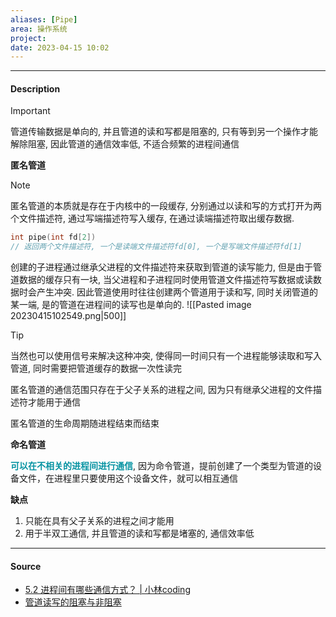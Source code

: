 ```yaml
---
aliases: [Pipe]
area: 操作系统
project: 
date: 2023-04-15 10:02
---
```

---
#### Description
> [!important] 
> 管道传输数据是单向的, 并且管道的读和写都是阻塞的, 只有等到另一个操作才能解除阻塞, 因此管道的通信效率低, 不适合频繁的进程间通信

**匿名管道**
> [!note] 
> 匿名管道的本质就是存在于内核中的一段缓存, 分别通过以读和写的方式打开为两个文件描述符, 通过写端描述符写入缓存, 在通过读端描述符取出缓存数据. 
```cpp
int pipe(int fd[2])
// 返回两个文件描述符, 一个是读端文件描述符fd[0], 一个是写端文件描述符fd[1]
```
创建的子进程通过继承父进程的文件描述符来获取到管道的读写能力, 但是由于管道数据的缓存只有一块, 当父进程和子进程同时使用管道文件描述符写数据或读数据时会产生冲突. 因此管道使用时往往创建两个管道用于读和写, 同时关闭管道的某一端, 是的管道在进程间的读写也是单向的. 
![[Pasted image 20230415102549.png|500]]

> [!tip] 
> 当然也可以使用信号来解决这种冲突, 使得同一时间只有一个进程能够读取和写入管道, 同时需要把管道缓存的数据一次性读完

匿名管道的通信范围只存在于父子关系的进程之间, 因为只有继承父进程的文件描述符才能用于通信

匿名管道的生命周期随进程结束而结束

**命名管道**

**<font color="#0593A2">可以在不相关的进程间进行通信</font>**, 因为命令管道，提前创建了一个类型为管道的设备文件，在进程里只要使用这个设备文件，就可以相互通信

**缺点**
1. 只能在具有父子关系的进程之间才能用
2. 用于半双工通信, 并且管道的读和写都是堵塞的, 通信效率低

---
#### Source
- [5.2 进程间有哪些通信方式？ | 小林coding](https://xiaolincoding.com/os/4_process/process_commu.html#%E7%AE%A1%E9%81%93)
- [管道读写的阻塞与非阻塞](https://www.dgrt.cn/a/1635712.html?action=onClick)